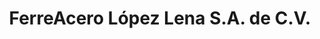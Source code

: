---
title: "FerreAcero López Lena S.A. de C.V."
url: /juchitan-de-zaragoza/ferreacero-lopez-lena-s-a-de-c-v-calle-5-de-mayo/
shop: Eisenwaren
---
